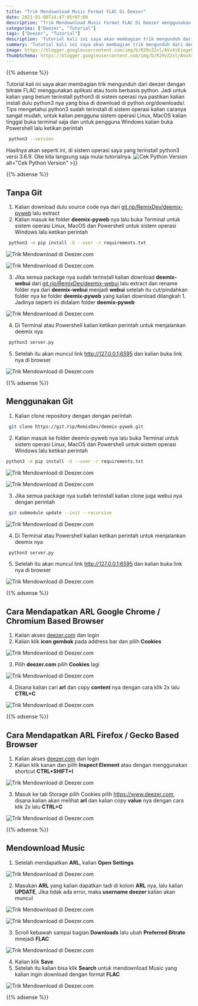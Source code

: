 ```yaml
---
title: "Trik Mendownload Music Format FLAC Di Deezer"
date: 2021-01-08T14:47:05+07:00
description: "Trik Mendownload Music Format FLAC Di Deezer menggunakan Deemix"
categories: ["Deezer", "Tutorial"]
tags: ["Deezer", "Tutorial"]
description: 'Tutorial kali ini saya akan membagian trik mengunduh dari deezer dengan bitrate FLAC menggunakan aplikasi atau tools berbasis python.'
summary: 'Tutorial kali ini saya akan membagian trik mengunduh dari deezer dengan bitrate FLAC menggunakan aplikasi atau tools berbasis python.'
image: https://blogger.googleusercontent.com/img/b/R29vZ2xl/AVvXsEjege8fXLWWu-IBbAQqfDyHI3zEcjXEaMEqrr2EaAx5bl3qu8HIlgftAd_0Zarz8EfEY_pZgGpSgo4ennwqk6yqto2OKEnWbHeLjCm-prAVtJrgfqx9_NFoPIg56E0PYrdeoCDmB9BHIU5yKVKsNeK_n9nGOOPpmCFd18xT6Brer_Pzd9eNTuYwNECPDzi7/s80-rw/deezer-logo.png
ThumbSchema: https://blogger.googleusercontent.com/img/b/R29vZ2xl/AVvXsEjege8fXLWWu-IBbAQqfDyHI3zEcjXEaMEqrr2EaAx5bl3qu8HIlgftAd_0Zarz8EfEY_pZgGpSgo4ennwqk6yqto2OKEnWbHeLjCm-prAVtJrgfqx9_NFoPIg56E0PYrdeoCDmB9BHIU5yKVKsNeK_n9nGOOPpmCFd18xT6Brer_Pzd9eNTuYwNECPDzi7/s0-rw/deezer-logo.png
---
```


{{% adsense %}}

Tutorial kali ini saya akan membagian trik mengunduh dari deezer dengan bitrate FLAC menggunakan aplikasi atau tools berbasis python. Jadi untuk kalian yang belum terinstall python3 di sistem operasi nya pastikan kalian install dulu python3 nya yang bisa di download di python.org/downloads/. Tips mengetahui python3 sudah terinstall di sistem operasi kalian caranya sangat mudah, untuk kalian pengguna sistem operasi Linux, MacOS kalian tinggal buka terminal saja dan untuk pengguna Windows kalian buka Powershell lalu ketikan perintah
```bash
 python3 --version
```
Hasilnya akan seperti ini, di sistem operasi saya yang terinstall python3 versi 3.6.9. Oke kita langsung saja mulai tutorialnya.
![Cek Python Version](https://1.bp.blogspot.com/-A7KDhUmMzUU/X3c5bYisZHI/AAAAAAAACq8/G7mrtAkLjYYTUcZOprTU_BEMm3Eg7Q4vQCLcBGAsYHQ/s0-rw/python3.jpeg) alt="Cek Python Version" >}}

{{% adsense %}}

## Tanpa Git

1. Kalian download dulu source code nya dari [git.rip/RemixDev/deemix-pyweb](https://git.rip/RemixDev/deemix-pyweb) lalu extract
2. Kalian masuk ke folder **deemix-pyweb** nya lalu buka Terminal untuk sistem operasi Linux, MacOS dan Powershell untuk sistem operasi Windows lalu ketikan perintah

```bash
 python3 -m pip install -U --user -r requirements.txt
```

![Trik Mendownload di Deezer.com](https://1.bp.blogspot.com/-Jx9tty-lkkE/X3YsHLec62I/AAAAAAAACo4/wGBJGL92880guXZ9IRy-KQiPRMBijWTGgCLcBGAsYHQ/s0-rw/3.jpeg)

![Trik Mendownload di Deezer.com](https://1.bp.blogspot.com/-uP6PfAsBDGo/X3Ysy0tEBrI/AAAAAAAACpM/D9Kl5LbEBEcJS68lsv3cuDYz7sbKOHLdwCPcBGAYYCw/s0-rw/4.jpeg)

3. Jika semua package nya sudah terinstall kalian download **deemix-webui** dari [git.rip/RemixDev/deemix-webui](https://git.rip/RemixDev/deemix-webui) lalu extract dan rename folder nya dari **deemix-webui** menjadi **webui** setelah itu cut/pindahkan folder nya ke folder **deemix-pyweb** yang kalian download dilangkah 1. Jadinya seperti ini didalam folder **deemix-pyweb**

![Trik Mendownload di Deezer.com](https://1.bp.blogspot.com/-tru5MPm4Oo8/X_gT5cVDCHI/AAAAAAAACzw/AHXYZ2_wxW8Xn0gEmptN9u9KzcUXuGiSACLcBGAsYHQ/s0-rw/webui.jpeg)

4. Di Terminal atau Powershell kalian ketikan perintah untuk menjalankan deemix nya

```bash
 python3 server.py
```

5. Setelah itu akan muncul link http://127.0.0.1:6595 dan kalian buka link nya di browser

![Trik Mendownload di Deezer.com](https://1.bp.blogspot.com/-3gS2ROUCwAs/X3YslVSP1dI/AAAAAAAACpE/R70y5HMCD0IvR684Q8MGflSYPek2w-XzwCLcBGAsYHQ/s0-rw/6.jpeg)

{{% adsense %}}

## Menggunakan Git

1. Kalian clone repository dengan dengan perintah

```bash
 git clone https://git.rip/RemixDev/deemix-pyweb.git
```

2. Kalian masuk ke folder deemix-pyweb nya lalu buka Terminal untuk sistem operasi Linux, MacOS dan Powershell untuk sistem operasi Windows lalu ketikan perintah

```bash
python3 -m pip install -U --user -r requirements.txt
```

![Trik Mendownload di Deezer.com](https://1.bp.blogspot.com/-Jx9tty-lkkE/X3YsHLec62I/AAAAAAAACo4/wGBJGL92880guXZ9IRy-KQiPRMBijWTGgCLcBGAsYHQ/s0-rw/3.jpeg)

![Trik Mendownload di Deezer.com](https://1.bp.blogspot.com/-uP6PfAsBDGo/X3Ysy0tEBrI/AAAAAAAACpM/D9Kl5LbEBEcJS68lsv3cuDYz7sbKOHLdwCPcBGAYYCw/s0-rw/4.jpeg)

3. Jika semua package nya sudah terinstall kalian clone juga webui nya dengan perintah

```bash
 git submodule update --init --recursive
```

![Trik Mendownload di Deezer.com](https://1.bp.blogspot.com/-GcWharjIILs/X3YtwePP-VI/AAAAAAAACpY/Pc5GoMi0ihQbYTD8XYDp3vqeqvHW2L0pwCLcBGAsYHQ/s0-rw/5.jpeg)

4. Di Terminal atau Powershell kalian ketikan perintah untuk menjalankan deemix nya

```bash
 python3 server.py
```

5. Setelah itu akan muncul link http://127.0.0.1:6595 dan kalian buka link nya di browser

![Trik Mendownload di Deezer.com](https://1.bp.blogspot.com/-3gS2ROUCwAs/X3YslVSP1dI/AAAAAAAACpE/R70y5HMCD0IvR684Q8MGflSYPek2w-XzwCLcBGAsYHQ/s0-rw/6.jpeg)

{{% adsense %}}

## Cara Mendapatkan ARL Google Chrome / Chromium Based Browser

1. Kalian akses [deezer.com](https://www.deezer.com) dan login
2. Kalian klik **icon gembok** pada address bar dan pilih **Cookies**

![Trik Mendownload di Deezer.com](https://1.bp.blogspot.com/-YHuRX7MFkMc/X3YuLj-gBEI/AAAAAAAACpo/08Ns9cidoS0ihEn1jFbdkDhGq3N_BeTVACLcBGAsYHQ/s0-rw/chrome1.jpeg)

3. Pilih **deezer.com** pilih **Cookies** lagi

![Trik Mendownload di Deezer.com](https://1.bp.blogspot.com/-mIC5_u7YXgA/X3YuRVH2srI/AAAAAAAACpw/C3H5OuOpnSg6SSXrt-1KpszMOX1yWU5-ACLcBGAsYHQ/s0-rw/chrome2.jpeg)

4. Disana kalian cari **arl** dan copy **content** nya dengan cara klik 2x lalu **CTRL+C**

![Trik Mendownload di Deezer.com](https://1.bp.blogspot.com/-ukA-f1Trcs0/X3YuW9w5h5I/AAAAAAAACp0/jUvWCErHC2YMl4lZ9oXGSxrh0YARJIHxQCLcBGAsYHQ/s0-rw/chrome3.jpeg)

{{% adsense %}}

## Cara Mendapatkan ARL Firefox / Gecko Based Browser

1. Kalian akses [deezer.com](https://www.deezer.com) dan login
2. Kalian klik kanan dan pilih **Inspect Element** atau dengan menggunakan shortcut **CTRL+SHIFT+I**

![Trik Mendownload di Deezer.com](https://1.bp.blogspot.com/-Yw3deFdtKCk/X3Yt5GLdLeI/AAAAAAAACpc/hMwz1R83Oko808p6SBXTpdzMyCh2HbVUACLcBGAsYHQ/s0-rw/8.jpeg)

3. Masuk ke tab Storage pilih Cookies pilih https://www.deezer.com, disana kalian akan melihat **arl** dan kalian copy **value** nya dengan cara klik 2x lalu **CTRL+C**

![Trik Mendownload di Deezer.com](https://1.bp.blogspot.com/-t5a7zFAAdUM/X3Yt-_R59LI/AAAAAAAACpg/uvvZMB1vXTIxRxo_nQZyITRcmT_bg1MCwCLcBGAsYHQ/s0-rw/9.jpeg)

{{% adsense %}}

## Mendownload Music
1. Setelah mendapatkan **ARL**, kalian **Open Settings**

![Trik Mendownload di Deezer.com](https://1.bp.blogspot.com/-ezlDk1XAx94/X3YuemqsHaI/AAAAAAAACp8/QSOi-br_bS8cyyNE3t3ZTvpii8sT3vuowCLcBGAsYHQ/s0-rw/7.jpeg)

2. Masukan **ARL** yang kalian dapatkan tadi di kolom **ARL** nya, lalu kalian **UPDATE**, Jika tidak ada error, maka **username deezer** kalian akan muncul

![Trik Mendownload di Deezer.com](https://1.bp.blogspot.com/-_Ysj3nSD9Wc/X3Yuka9ZW7I/AAAAAAAACqA/UlR4zDCfLCY2XtxY7VxFtv2yDDStFplPQCLcBGAsYHQ/s0-rw/10.jpeg)

![Trik Mendownload di Deezer.com](https://1.bp.blogspot.com/-3OXncrO816I/X3YuuR2wdRI/AAAAAAAACqM/3bneCqGgxocHhm2Zs4_xyjocNgT7mfaOQCLcBGAsYHQ/s0-rw/11.jpeg)

3. Scroll kebawah sampai bagian **Downloads** lalu ubah **Preferred Bitrate** mnejadi **FLAC**

![Trik Mendownload di Deezer.com](https://1.bp.blogspot.com/-PS6RNpj9wGY/X3Yu0qlGfyI/AAAAAAAACqU/paF8xTDD5oIMWTs1lUrCwJKUymH6YLBCgCLcBGAsYHQ/s0-rw/12.jpeg)

4. Kalian klik **Save**
5. Setelah itu kalian bisa klik **Search** untuk mendownload Music yang kalian ingin download dengan format **FLAC**

![Trik Mendownload di Deezer.com](https://1.bp.blogspot.com/-cXGrMftzm7A/X3Yu6tJfj2I/AAAAAAAACqY/caM_2uI0NOo2zns3V1sjdbi_QalaFy8WQCLcBGAsYHQ/s0-rw/13.jpeg)

{{% adsense %}}
